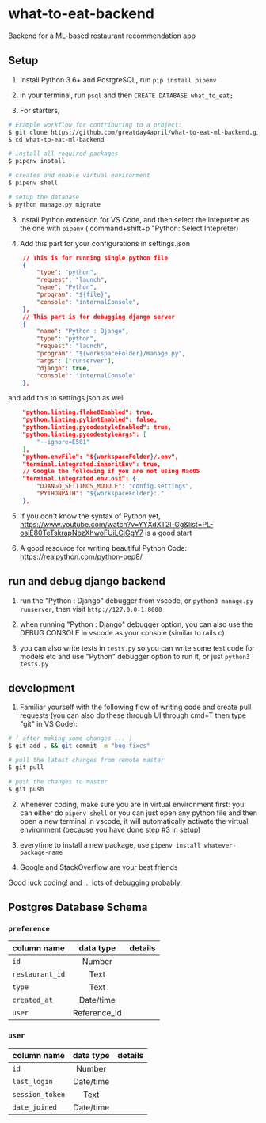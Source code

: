 # what-to-eat-backend

Backend for a ML-based restaurant recommendation app

## Setup

1. Install Python 3.6+ and PostgreSQL, run `pip install pipenv`

2. in your terminal, run `psql` and then `CREATE DATABASE what_to_eat;`

3. For starters,

```Bash
# Example workflow for contributing to a project:
$ git clone https://github.com/greatday4april/what-to-eat-ml-backend.git
$ cd what-to-eat-ml-backend

# install all required packages
$ pipenv install

# creates and enable virtual environment
$ pipenv shell

# setup the database
$ python manage.py migrate
```

3. Install Python extension for VS Code, and then select the intepreter as the one with `pipenv` ( command+shift+p "Python: Select Intepreter)

4. Add this part for your configurations in settings.json

```JSON
    // This is for running single python file
    {
        "type": "python",
        "request": "launch",
        "name": "Python",
        "program": "${file}",
        "console": "internalConsole",
    },
    // This part is for debugging django server
    {
        "name": "Python : Django",
        "type": "python",
        "request": "launch",
        "program": "${workspaceFolder}/manage.py",
        "args": ["runserver"],
        "django": true,
        "console": "internalConsole"
    },
```

and add this to settings.json as well

```JSON
    "python.linting.flake8Enabled": true,
    "python.linting.pylintEnabled": false,
    "python.linting.pycodestyleEnabled": true,
    "python.linting.pycodestyleArgs": [
        "--ignore=E501"
    ],
    "python.envFile": "${workspaceFolder}/.env",
    "terminal.integrated.inheritEnv": true,
    // Google the following if you are not using MacOS
    "terminal.integrated.env.osx": {
        "DJANGO_SETTINGS_MODULE": "config.settings",
        "PYTHONPATH": "${workspaceFolder}:."
    },
```

5. If you don't know the syntax of Python yet, https://www.youtube.com/watch?v=YYXdXT2l-Gg&list=PL-osiE80TeTskrapNbzXhwoFUiLCjGgY7 is a good start

6. A good resource for writing beautiful Python Code: https://realpython.com/python-pep8/

## run and debug django backend

1. run the "Python : Django" debugger from vscode, or `python3 manage.py runserver`, then visit `http://127.0.0.1:8000`

2. when running "Python : Django" debugger option, you can also use the DEBUG CONSOLE in vscode as your console (similar to rails c)

3. you can also write tests in `tests.py` so you can write some test code for models etc and use "Python" debugger option to run it, or just `python3 tests.py`

## development

1. Familiar yourself with the following flow of writing code and create pull requests (you can also do these through UI through cmd+T then type "git" in VS Code):

```Bash
# ( after making some changes ... )
$ git add . && git commit -m "bug fixes"

# pull the latest changes from remote master
$ git pull

# push the changes to master
$ git push
```

2. whenever coding, make sure you are in virtual environment first: you can either do `pipenv shell` or you can just open any python file and then open a new terminal in vscode, it will automatically activate the virtual environment (because you have done step #3 in setup)

3. everytime to install a new package, use `pipenv install whatever-package-name`

4. Google and StackOverflow are your best friends

Good luck coding! and ... lots of debugging probably.

## Postgres Database Schema

### `preference`

| column name     |  data type   | details |
| --------------- | :----------: | ------: |
| `id`            |    Number    |         |
| `restaurant_id` |     Text     |         |
| `type`          |     Text     |         |
| `created_at`    |  Date/time   |         |
| `user`          | Reference_id |         |

### `user`

| column name     | data type | details |
| --------------- | :-------: | ------: |
| `id`            |  Number   |         |
| `last_login`    | Date/time |         |
| `session_token` |   Text    |         |
| `date_joined`   | Date/time |         |
